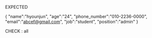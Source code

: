 EXPECTED 

{
 "name":"hyounjun",
"age":"24",
"phone_number":"010-2236-0000",
"email":"abcef@gmail.com",
"job":"student",
"position":"admin"
}

CHECK : all
